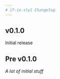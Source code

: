 ```yaml
---
# if-ie.styl Changelog
---
```


## v0.1.0

Initial release

## Pre v0.1.0

_A lot of initial stuff_
